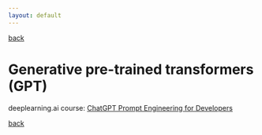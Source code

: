 ```yaml
---
layout: default
---
```


[back](../index.md)

# Generative pre-trained transformers (GPT)

deeplearning.ai course: [ChatGPT Prompt Engineering for Developers]()


[back](../index.md)